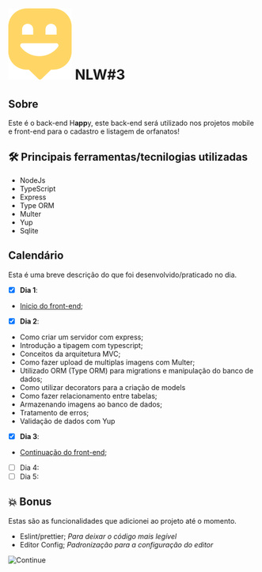

# ![Happy](https://github.com/saleszera/happy-web/raw/main/src/assets/map-marker.svg) NLW#3

## Sobre
Este é o back-end H**app**y, este back-end será utilizado nos projetos mobile e front-end para o cadastro e listagem de orfanatos!



## 🛠️  Principais ferramentas/tecnilogias utilizadas
- NodeJs
- TypeScript
- Express
- Type ORM
- Multer
- Yup
- Sqlite

## Calendário
Esta é uma breve descrição do que foi desenvolvido/praticado no dia.
- [X] **Dia 1**:
- [Inicio do front-end](https://github.com/saleszera/happy-web);

- [X] **Dia 2**:
- Como criar um servidor com express;
- Introdução a tipagem com typescript;
- Conceitos da arquitetura MVC;
- Como fazer upload de multiplas imagens com Multer;
- Utilizado ORM (Type ORM) para migrations e manipulação do banco de dados;
- Como utilizar decorators para a criação de models
- Como fazer relacionamento entre tabelas;
- Armazenando imagens ao banco de dados;
- Tratamento de erros;
- Validação de dados com Yup
- [X] **Dia 3**:
- [Continuação do front-end](https://github.com/saleszera/happy-web);
- [ ] Dia 4:
- [ ] Dia 5:

## 💥️ Bonus
Estas são as funcionalidades que adicionei ao projeto até o momento.
- Eslint/prettier;
*Para deixar o código mais legível*
- Editor Config;
*Padronização para a configuração do editor*

![Continue](https://media.giphy.com/media/l1J3IHzSUmCpXThqo/giphy.gif)
